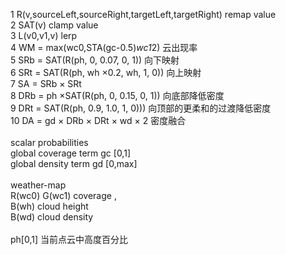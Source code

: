 1 R(v,sourceLeft,sourceRight,targetLeft,targetRight) remap value<br>
2 SAT(v) clamp value<br>
3 L(v0,v1,v) lerp<br>
4 WM = max(wc0,STA(gc-0.5)*wc1*2) 云出现率<br>
5 SRb = SAT(R(ph, 0, 0.07, 0, 1)) 向下映射<br>
6 SRt = SAT(R(ph, wh ×0.2, wh, 1, 0)) 向上映射<br>
7 SA = SRb × SRt <br>
8 DRb = ph ×SAT(R(ph, 0, 0.15, 0, 1)) 向底部降低密度<br>
9 DRt = SAT(R(ph, 0.9, 1.0, 1, 0))) 向顶部的更柔和的过渡降低密度<br>
10 DA = gd × DRb × DRt × wd × 2 密度融合<br>
<br>
scalar probabilities<br>
 global coverage term gc [0,1]<br>
 global density term gd [0,max]<br>
<br>
weather-map<br>
    R(wc0) G(wc1) coverage ,<br>
    B(wh) cloud height<br>
    B(wd) cloud density<br>
<br>
ph[0,1] 当前点云中高度百分比<br>
